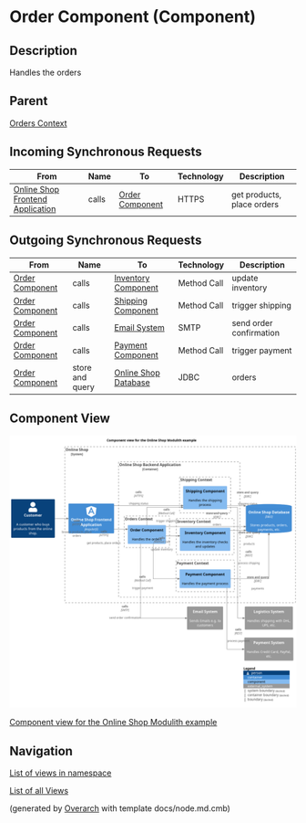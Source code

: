 
# Order Component (Component)
## Description
Handles the orders

## Parent
[Orders Context](../../../../software-development/architecture/example/modulith/orders.md)
## Incoming Synchronous Requests 
| From | Name | To | Technology | Description |
|---|---|---|---|---|
| [Online Shop Frontend Application](../../../../software-development/architecture/example/modulith/online-shop-frontend.md) | calls | [Order Component](../../../../software-development/architecture/example/modulith/order-component.md) | HTTPS | get products, place orders |
## Outgoing Synchronous Requests 
| From | Name | To | Technology | Description |
|---|---|---|---|---|
| [Order Component](../../../../software-development/architecture/example/modulith/order-component.md) | calls | [Inventory Component](../../../../software-development/architecture/example/modulith/inventory-component.md) | Method Call | update inventory |
| [Order Component](../../../../software-development/architecture/example/modulith/order-component.md) | calls | [Shipping Component](../../../../software-development/architecture/example/modulith/shipping-component.md) | Method Call | trigger shipping |
| [Order Component](../../../../software-development/architecture/example/modulith/order-component.md) | calls | [Email System](../../../../software-development/architecture/example/modulith/email-system.md) | SMTP | send order confirmation |
| [Order Component](../../../../software-development/architecture/example/modulith/order-component.md) | calls | [Payment Component](../../../../software-development/architecture/example/modulith/payment-component.md) | Method Call | trigger payment |
| [Order Component](../../../../software-development/architecture/example/modulith/order-component.md) | store and query | [Online Shop Database](../../../../software-development/architecture/example/modulith/online-shop-db.md) | JDBC | orders |

## Component View
![Component view for the Online Shop Modulith example](../../../../software-development/architecture/example/modulith/component-view.png)

[Component view for the Online Shop Modulith example](../../../../software-development/architecture/example/modulith/component-view.md)


## Navigation
[List of views in namespace](./views-in-namespace.md)

[List of all Views](../../../../views.md)


(generated by [Overarch](https://github.com/soulspace-org/overarch) with template docs/node.md.cmb)
